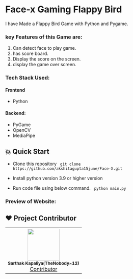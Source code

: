 
# Face-x Gaming Flappy Bird

I have Made a Flappy Bird Game with Python and Pygame.

### key Features of this Game are:
1. Can detect face to play game.
2. has score board.
3. Display the score on the screen.
4. display the game over screen.
### Tech Stack Used:
#### Frontend
- Python
#### Backend:
- PyGame
- OpenCV
- MediaPipe

##  💥 Quick Start
- Clone this repository
  ` git clone https://github.com/akshitagupta15june/Face-X.git`

- Install  python version 3.9 or higher version

- Run code file using below command.
  ` python main.py`
 

### Preview of Website:


## ❤️ Project Contributor

<table>
	<tr>
		<td align="center">
			<a href="https://github.com/TheNobody-12">
				<img src="https://user-images.githubusercontent.com/75840118/210078270-64c36621-56e4-4cd8-beb6-bcfcb949fe3d.jpg" width="100px" alt="" /> 
				<br /> <sub><b>Sarthak Kapaliya(TheNobody-12)</b></sub>
			</a>
			<br /> <a href="https://github.com/TheNobody-12"> 
		Contributor
	    </a>
		</td>
	</tr>
</table>

